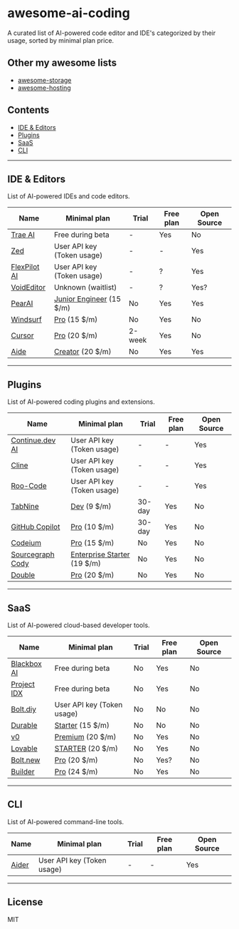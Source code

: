# awesome-ai-coding

A curated list of AI-powered code editor and IDE's categorized by their usage, sorted by minimal plan price.

## Other my awesome lists

- [awesome-storage](https://github.com/dalisoft/awesome-storage)
- [awesome-hosting](https://github.com/dalisoft/awesome-hosting)

## Contents

- [IDE & Editors](#ide--editors)
- [Plugins](#plugins)
- [SaaS](#saas)
- [CLI](#cli)

---

## IDE & Editors

List of AI-powered IDEs and code editors.

| Name                                     | Minimal plan                                            | Trial  | Free plan | Open Source |
| ---------------------------------------- | ------------------------------------------------------- | ------ | --------- | ----------- |
| [Trae AI](https://trae.ai)               | Free during beta                                        | -      | Yes       | No          |
| [Zed](https://zed.dev)                   | User API key (Token usage)                              | -      | -         | Yes         |
| [FlexPilot AI](https://flexpilot.ai)     | User API key (Token usage)                              | -      | ?         | Yes         |
| [VoidEditor](https://voideditor.com)     | Unknown (waitlist)                                      | -      | ?         | Yes?        |
| [PearAI](https://trypear.ai)             | [Junior Engineer](https://trypear.ai/pricing) (15 \$/m) | No     | Yes       | Yes         |
| [Windsurf](https://codeium.com/windsurf) | [Pro](https://codeium.com/pricing) (15 \$/m)            | No     | Yes       | No          |
| [Cursor](https://www.cursor.com)         | [Pro](https://www.cursor.com/pricing) (20 \$/m)         | 2-week | Yes       | No          |
| [Aide](https://aide.dev)                 | [Creator](https://aide.dev/pricing) (20 \$/m)           | No     | Yes       | Yes         |

---

## Plugins

List of AI-powered coding plugins and extensions.

| Name                                                  | Minimal plan                                                         | Trial  | Free plan | Open Source |
| ----------------------------------------------------- | -------------------------------------------------------------------- | ------ | --------- | ----------- |
| [Continue.dev AI](https://continue.dev)               | User API key (Token usage)                                           | -      | -         | Yes         |
| [Cline](https://github.com/cline/cline)               | User API key (Token usage)                                           | -      | -         | Yes         |
| [Roo-Code](https://github.com/RooVetGit/Roo-Code)     | User API key (Token usage)                                           | -      | -         | Yes         |
| [TabNine](https://www.tabnine.com)                    | [Dev](https://www.tabnine.com/pricing) (9 \$/m)                      | 30-day | Yes       | No          |
| [GitHub Copilot](https://github.com/features/copilot) | [Pro](https://github.com/features/copilot/plans) (10 \$/m)           | 30-day | Yes       | No          |
| [Codeium](https://codeium.com)                        | [Pro](https://codeium.com/pricing) (15 \$/m)                         | No     | Yes       | No          |
| [Sourcegraph Cody](https://sourcegraph.com/cody)      | [Enterprise Starter](https://sourcegraph.com/cody/pricing) (19 \$/m) | No     | Yes       | No          |
| [Double](https://double.bot)                          | [Pro](https://docs.double.bot/pricing) (20 \$/m)                     | No     | Yes       | No          |

---

## SaaS

List of AI-powered cloud-based developer tools.

| Name                               | Minimal plan                                      | Trial | Free plan | Open Source |
| ---------------------------------- | ------------------------------------------------- | ----- | --------- | ----------- |
| [Blackbox AI](https://blackbox.ai) | Free during beta                                  | No    | Yes       | No          |
| [Project IDX](https://idx.dev)     | Free during beta                                  | No    | Yes       | No          |
| [Bolt.diy](https://bolt.diy)       | User API key (Token usage)                        | No    | No        | No          |
| [Durable](https://durable.co)      | [Starter](https://durable.co/pricing) (15 \$/m)   | No    | No        | No          |
| [v0](https://v0.dev)               | [Premium](https://v0.dev/pricing) (20 \$/m)       | No    | Yes       | No          |
| [Lovable](https://lovable.dev)     | [STARTER](https://lovable.dev) (20 \$/m)          | No    | Yes       | No          |
| [Bolt.new](https://bolt.new)       | [Pro](https://bolt.new) (20 \$/m)                 | No    | Yes?      | No          |
| [Builder](https://builder.io)      | [Pro](https://www.builder.io/m/pricing) (24 \$/m) | No    | Yes       | No          |

---

## CLI

List of AI-powered command-line tools.

| Name                        | Minimal plan               | Trial | Free plan | Open Source |
| --------------------------- | -------------------------- | ----- | --------- | ----------- |
| [Aider](https://aider.chat) | User API key (Token usage) | -     | -         | Yes         |

---

## License

MIT
